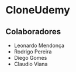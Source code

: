 # CloneUdemy

## Colaboradores

- Leonardo Mendonça
- Rodrigo Pereira
- Diego Gomes
- Claudio Viana
